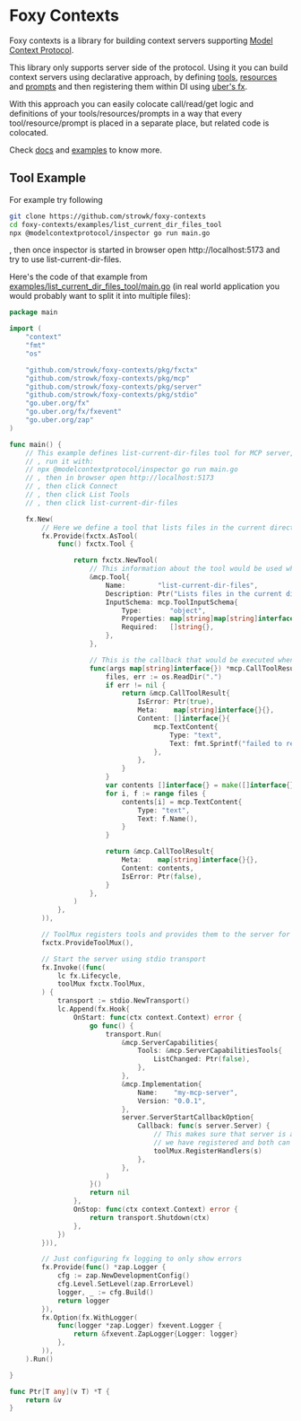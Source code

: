 # Foxy Contexts

Foxy contexts is a library for building context servers supporting [Model Context Protocol](https://modelcontextprotocol.io/).

This library only supports server side of the protocol. Using it you can build context servers using declarative approach, by defining [tools](https://modelcontextprotocol.io/docs/concepts/tools), [resources](https://modelcontextprotocol.io/docs/concepts/resources) and [prompts](https://modelcontextprotocol.io/docs/concepts/prompts) and then registering them within DI using [uber's fx](https://github.com/uber-go/fx).

With this approach you can easily colocate call/read/get logic and definitions of your tools/resources/prompts in a way that every tool/resource/prompt is placed in a separate place, but related code is colocated.

Check [docs](https://foxy-contexts.str4.io/) and [examples](https://github.com/strowk/foxy-contexts/tree/main/examples) to know more.

## Tool Example

For example try following

```bash
git clone https://github.com/strowk/foxy-contexts
cd foxy-contexts/examples/list_current_dir_files_tool
npx @modelcontextprotocol/inspector go run main.go
```
, then once inspector is started in browser open http://localhost:5173 and try to use list-current-dir-files.

Here's the code of that example from [examples/list_current_dir_files_tool/main.go](https://github.com/strowk/foxy-contexts/blob/main/examples/list_current_dir_files_tool/main.go) (in real world application you would probably want to split it into multiple files):


```go
package main

import (
	"context"
	"fmt"
	"os"

	"github.com/strowk/foxy-contexts/pkg/fxctx"
	"github.com/strowk/foxy-contexts/pkg/mcp"
	"github.com/strowk/foxy-contexts/pkg/server"
	"github.com/strowk/foxy-contexts/pkg/stdio"
	"go.uber.org/fx"
	"go.uber.org/fx/fxevent"
	"go.uber.org/zap"
)

func main() {
	// This example defines list-current-dir-files tool for MCP server, that prints files in the current directory
	// , run it with:
	// npx @modelcontextprotocol/inspector go run main.go
	// , then in browser open http://localhost:5173
	// , then click Connect
	// , then click List Tools
	// , then click list-current-dir-files

	fx.New(
		// Here we define a tool that lists files in the current directory
		fx.Provide(fxctx.AsTool(
			func() fxctx.Tool {

				return fxctx.NewTool(
					// This information about the tool would be used when it is listed:
					&mcp.Tool{
						Name:        "list-current-dir-files",
						Description: Ptr("Lists files in the current directory"),
						InputSchema: mcp.ToolInputSchema{
							Type:       "object",
							Properties: map[string]map[string]interface{}{},
							Required:   []string{},
						},
					},

					// This is the callback that would be executed when the tool is called:
					func(args map[string]interface{}) *mcp.CallToolResult {
						files, err := os.ReadDir(".")
						if err != nil {
							return &mcp.CallToolResult{
								IsError: Ptr(true),
								Meta:    map[string]interface{}{},
								Content: []interface{}{
									mcp.TextContent{
										Type: "text",
										Text: fmt.Sprintf("failed to read dir: %v", err),
									},
								},
							}
						}
						var contents []interface{} = make([]interface{}, len(files))
						for i, f := range files {
							contents[i] = mcp.TextContent{
								Type: "text",
								Text: f.Name(),
							}
						}

						return &mcp.CallToolResult{
							Meta:    map[string]interface{}{},
							Content: contents,
							IsError: Ptr(false),
						}
					},
				)
			},
		)),

		// ToolMux registers tools and provides them to the server for listing tools and calling them
		fxctx.ProvideToolMux(),

		// Start the server using stdio transport
		fx.Invoke((func(
			lc fx.Lifecycle,
			toolMux fxctx.ToolMux,
		) {
			transport := stdio.NewTransport()
			lc.Append(fx.Hook{
				OnStart: func(ctx context.Context) error {
					go func() {
						transport.Run(
							&mcp.ServerCapabilities{
								Tools: &mcp.ServerCapabilitiesTools{
									ListChanged: Ptr(false),
								},
							},
							&mcp.Implementation{
								Name:    "my-mcp-server",
								Version: "0.0.1",
							},
							server.ServerStartCallbackOption{
								Callback: func(s server.Server) {
									// This makes sure that server is aware of the tools
									// we have registered and both can list and call them
									toolMux.RegisterHandlers(s)
								},
							},
						)
					}()
					return nil
				},
				OnStop: func(ctx context.Context) error {
					return transport.Shutdown(ctx)
				},
			})
		})),

		// Just configuring fx logging to only show errors
		fx.Provide(func() *zap.Logger {
			cfg := zap.NewDevelopmentConfig()
			cfg.Level.SetLevel(zap.ErrorLevel)
			logger, _ := cfg.Build()
			return logger
		}),
		fx.Option(fx.WithLogger(
			func(logger *zap.Logger) fxevent.Logger {
				return &fxevent.ZapLogger{Logger: logger}
			},
		)),
	).Run()

}

func Ptr[T any](v T) *T {
	return &v
}

```

